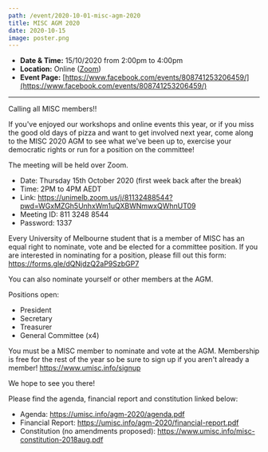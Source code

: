 ```yaml
---
path: /event/2020-10-01-misc-agm-2020
title: MISC AGM 2020
date: 2020-10-15
image: poster.png
---
```


- **Date & Time:** 15/10/2020 from 2:00pm to 4:00pm
- **Location:** Online ([Zoom](https://unimelb.zoom.us/j/81132488544?pwd=WGxMZGh5UnhxWm1uQXBWNmwxQWhnUT09))
- **Event Page:** [https://www.facebook.com/events/808741253206459/](https://www.facebook.com/events/808741253206459/)

---

Calling all MISC members!!

If you've enjoyed our workshops and online events this year, or if you miss the good old days of pizza and want to get involved next year, come along to the MISC 2020 AGM to see what we've been up to, exercise your democratic rights or run for a position on the committee!

The meeting will be held over Zoom.
- Date: Thursday 15th October 2020 (first week back after the break)
- Time: 2PM to 4PM AEDT
- Link: https://unimelb.zoom.us/j/81132488544?pwd=WGxMZGh5UnhxWm1uQXBWNmwxQWhnUT09
- Meeting ID: 811 3248 8544
- Password: 1337

Every University of Melbourne student that is a member of MISC has an equal right to nominate, vote and be elected for a committee position. If you are interested in nominating for a position, please fill out this form: https://forms.gle/dQNjdzQ2aP9SzbGP7

You can also nominate yourself or other members at the AGM.

Positions open:
- President
- Secretary
- Treasurer
- General Committee (x4)

You must be a MISC member to nominate and vote at the AGM. Membership is free for the rest of the year so be sure to sign up if you aren't already a member! https://www.umisc.info/signup

We hope to see you there!

Please find the agenda, financial report and constitution linked below:

- Agenda: https://umisc.info/agm-2020/agenda.pdf
- Financial Report: https://umisc.info/agm-2020/financial-report.pdf
- Constitution (no amendments proposed): https://www.umisc.info/misc-constitution-2018aug.pdf
